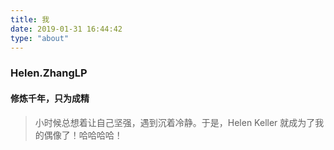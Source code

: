 ```yaml
---
title: 我
date: 2019-01-31 16:44:42
type: "about"
---
```

### Helen.ZhangLP
#### 修炼千年，只为成精
> 小时候总想着让自己坚强，遇到沉着冷静。于是，Helen Keller 就成为了我的偶像了！哈哈哈哈！
